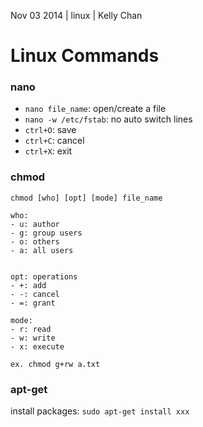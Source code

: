 Nov 03 2014 | linux | Kelly Chan
# Linux Commands

### nano

- `nano file_name`: open/create a file
- `nano -w /etc/fstab`: no auto switch lines
- `ctrl+O`: save
- `ctrl+C`: cancel
- `ctrl+X`: exit

### chmod

    chmod [who] [opt] [mode] file_name
    
    who:
    - u: author
    - g: group users
    - o: others
    - a: all users
    
    
    opt: operations
    - +: add
    - -: cancel
    - =: grant
    
    mode:
    - r: read
    - w: write
    - x: execute
    
    ex. chmod g+rw a.txt


### apt-get

install packages: `sudo apt-get install xxx`
